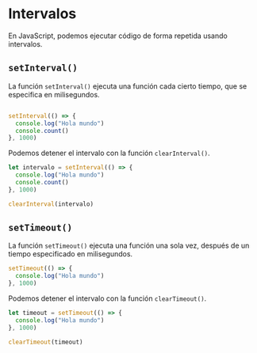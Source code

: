 # Intervalos

En JavaScript, podemos ejecutar código de forma repetida usando intervalos.

## `setInterval()`

La función `setInterval()` ejecuta una función cada cierto tiempo, que se especifica en milisegundos.

```javascript

setInterval(() => {
  console.log("Hola mundo")
  console.count()
}, 1000)
```

Podemos detener el intervalo con la función `clearInterval()`.

```javascript
let intervalo = setInterval(() => {
  console.log("Hola mundo")
  console.count()
}, 1000)

clearInterval(intervalo)
```

## `setTimeout()`

La función `setTimeout()` ejecuta una función una sola vez, después de un tiempo especificado en milisegundos.

```javascript
setTimeout(() => {
  console.log("Hola mundo")
}, 1000)
```

Podemos detener el intervalo con la función `clearTimeout()`.

```javascript
let timeout = setTimeout(() => {
  console.log("Hola mundo")
}, 1000)

clearTimeout(timeout)
```

